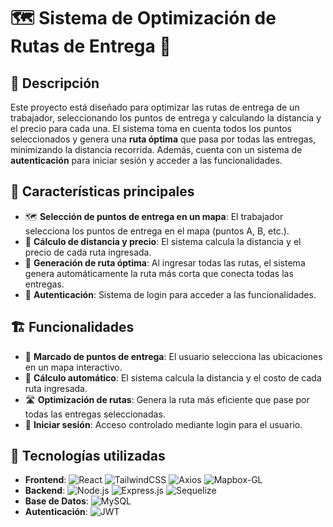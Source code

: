 <h1>🗺️ Sistema de Optimización de Rutas de Entrega 🚚</h1>

<h2>📝 Descripción</h2>
<p>Este proyecto está diseñado para optimizar las rutas de entrega de un trabajador, seleccionando los puntos de entrega y calculando la distancia y el precio para cada una. El sistema toma en cuenta todos los puntos seleccionados y genera una <strong>ruta óptima</strong> que pasa por todas las entregas, minimizando la distancia recorrida. Además, cuenta con un sistema de <strong>autenticación</strong> para iniciar sesión y acceder a las funcionalidades.</p>

<h2>🌟 Características principales</h2>
<ul>
  <li>🗺️ <strong>Selección de puntos de entrega en un mapa</strong>: El trabajador selecciona los puntos de entrega en el mapa (puntos A, B, etc.).</li>
  <li>📏 <strong>Cálculo de distancia y precio</strong>: El sistema calcula la distancia y el precio de cada ruta ingresada.</li>
  <li>🚚 <strong>Generación de ruta óptima</strong>: Al ingresar todas las rutas, el sistema genera automáticamente la ruta más corta que conecta todas las entregas.</li>
  <li>🔐 <strong>Autenticación</strong>: Sistema de login para acceder a las funcionalidades.</li>
</ul>

<h2>🏗️ Funcionalidades</h2>
<ul>
  <li>📍 <strong>Marcado de puntos de entrega</strong>: El usuario selecciona las ubicaciones en un mapa interactivo.</li>
  <li>🔢 <strong>Cálculo automático</strong>: El sistema calcula la distancia y el costo de cada ruta ingresada.</li>
  <li>🛣️ <strong>Optimización de rutas</strong>: Genera la ruta más eficiente que pase por todas las entregas seleccionadas.</li>
  <li>🔐 <strong>Iniciar sesión</strong>: Acceso controlado mediante login para el usuario.</li>
</ul>

<h2>🚀 Tecnologías utilizadas</h2>

<ul>
  <li><strong>Frontend</strong>:
    <img src="https://img.shields.io/badge/React-61DAFB?style=flat-square&logo=react&logoColor=white" alt="React" />
    <img src="https://img.shields.io/badge/TailwindCSS-38B2AC?style=flat-square&logo=tailwind-css&logoColor=white" alt="TailwindCSS" />
    <img src="https://img.shields.io/badge/Axios-5A29E4?style=flat-square&logo=axios&logoColor=white" alt="Axios" />
    <img src="https://img.shields.io/badge/Mapbox--GL-000000?style=flat-square&logo=Mapbox&logoColor=white" alt="Mapbox-GL" />
  </li>
  
  <li><strong>Backend</strong>:
    <img src="https://img.shields.io/badge/Node.js-339933?style=flat-square&logo=node.js&logoColor=white" alt="Node.js" />
    <img src="https://img.shields.io/badge/Express.js-000000?style=flat-square&logo=express&logoColor=white" alt="Express.js" />
    <img src="https://img.shields.io/badge/Sequelize-52B0E7?style=flat-square&logo=sequelize&logoColor=white" alt="Sequelize" />
  </li>

  <li><strong>Base de Datos</strong>:
    <img src="https://img.shields.io/badge/MySQL-4479A1?style=flat-square&logo=mysql&logoColor=white" alt="MySQL" />
  </li>

  <li><strong>Autenticación</strong>:
    <img src="https://img.shields.io/badge/JsonWebToken-000000?style=flat-square&logo=json-web-tokens&logoColor=white" alt="JWT" />
  </li>
</ul>
